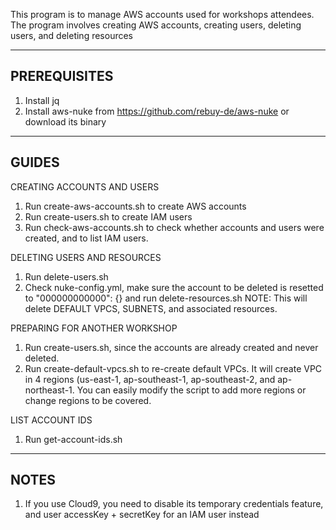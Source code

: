 This program is to manage AWS accounts used for workshops attendees.
The program involves creating AWS accounts, creating users, deleting users, and deleting resources 

-----------------------------
PREREQUISITES
-----------------------------
1. Install jq
2. Install aws-nuke from https://github.com/rebuy-de/aws-nuke or download its binary

-----------------------------
GUIDES
-----------------------------
CREATING ACCOUNTS AND USERS
1. Run create-aws-accounts.sh to create AWS accounts
2. Run create-users.sh to create IAM users
3. Run check-aws-accounts.sh to check whether accounts and users were created, and to list IAM users.

DELETING USERS AND RESOURCES
1. Run delete-users.sh
2. Check nuke-config.yml, make sure the account to be deleted is resetted to 
      "000000000000": {}
   and run delete-resources.sh
   NOTE: This will delete DEFAULT VPCS, SUBNETS, and associated resources.

PREPARING FOR ANOTHER WORKSHOP
1. Run create-users.sh, since the accounts are already created and never deleted.
2. Run create-default-vpcs.sh to re-create default VPCs. It will create VPC in 4 regions (us-east-1, ap-southeast-1, ap-southeast-2, and ap-northeast-1. You can easily modify the script to add more regions or change regions to be covered.

LIST ACCOUNT IDS
1. Run get-account-ids.sh

-----------------------------
NOTES
-----------------------------
1. If you use Cloud9, you need to disable its temporary credentials feature, and user accessKey + secretKey for an IAM user instead
